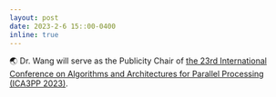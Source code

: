 ```yaml
---
layout: post
date: 2023-2-6 15::00-0400
inline: true
---
```


:earth_asia: Dr. Wang will serve as the Publicity Chair of [the 23rd International Conference on Algorithms and Architectures for Parallel Processing (ICA3PP 2023)](http://tjutanklab.com/ica3pp2023/home.html).   